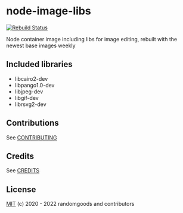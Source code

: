 # node-image-libs

[![Rebuild Status](https://github.com/randomgoods/node-image-libs/workflows/rebuild/badge.svg)](https://github.com/randomgoods/node-image-libs/actions)

Node container image including libs for image editing, rebuilt with the newest base images weekly

## Included libraries

- libcairo2-dev
- libpango1.0-dev
- libjpeg-dev
- libgif-dev
- librsvg2-dev

## Contributions

See [CONTRIBUTING](https://github.com/randomgoods/node-image-libs/blob/master/CONTRIBUTING.md)

## Credits

See [CREDITS](https://github.com/randomgoods/node-image-libs/blob/master/CREDITS)

## License

[MIT](https://github.com/randomgoods/node-image-libs/blob/master/LICENSE) (c) 2020 - 2022 randomgoods and contributors
